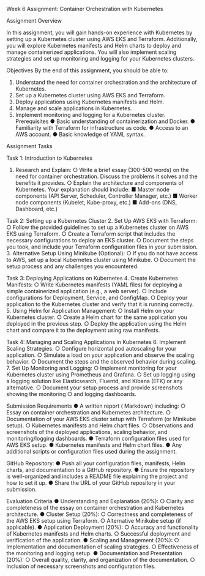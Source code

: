  Week 6 Assignment: Container Orchestration with Kubernetes
 
Assignment Overview

In this assignment, you will gain hands-on experience with Kubernetes by setting up a Kubernetes cluster using AWS EKS and Terraform. Additionally, you will explore Kubernetes manifests and Helm charts to deploy and manage containerized applications. You will also implement scaling strategies and set up monitoring and logging for your Kubernetes clusters.

Objectives
By the end of this assignment, you should be able to:
1.	Understand the need for container orchestration and the architecture of Kubernetes.
2.	Set up a Kubernetes cluster using AWS EKS and Terraform.
3.	Deploy applications using Kubernetes manifests and Helm.
4.	Manage and scale applications in Kubernetes.
5.	Implement monitoring and logging for a Kubernetes cluster.
Prerequisites
●	Basic understanding of containerization and Docker.
●	Familiarity with Terraform for infrastructure as code.
●	Access to an AWS account.
●	Basic knowledge of YAML syntax.

Assignment Tasks

Task 1: Introduction to Kubernetes
1.	Research and Explain:
○	Write a brief essay (300-500 words) on the need for container orchestration. Discuss the problems it solves and the benefits it provides.
○	Explain the architecture and components of Kubernetes. Your explanation should include:
■	Master node components (API Server, Scheduler, Controller Manager, etc.)
■	Worker node components (Kubelet, Kube-proxy, etc.)
■	Add-ons (DNS, Dashboard, etc.)

Task 2: Setting up a Kubernetes Cluster
2.	Set Up AWS EKS with Terraform:
○	Follow the provided guidelines to set up a Kubernetes cluster on AWS EKS using Terraform.
○	Create a Terraform script that includes the necessary configurations to deploy an EKS cluster.
○	Document the steps you took, and include your Terraform configuration files in your submission.
3.	Alternative Setup Using Minikube (Optional):
○	If you do not have access to AWS, set up a local Kubernetes cluster using Minikube.
○	Document the setup process and any challenges you encountered.

Task 3: Deploying Applications on Kubernetes
4.	Create Kubernetes Manifests:
○	Write Kubernetes manifests (YAML files) for deploying a simple containerized application (e.g., a web server).
○	Include configurations for Deployment, Service, and ConfigMap.
○	Deploy your application to the Kubernetes cluster and verify that it is running correctly.
5.	Using Helm for Application Management:
○	Install Helm on your Kubernetes cluster.
○	Create a Helm chart for the same application you deployed in the previous step.
○	Deploy the application using the Helm chart and compare it to the deployment using raw manifests.

Task 4: Managing and Scaling Applications in Kubernetes
6.	Implement Scaling Strategies:
○	Configure horizontal pod autoscaling for your application.
○	Simulate a load on your application and observe the scaling behavior.
○	Document the steps and the observed behavior during scaling.
7.	Set Up Monitoring and Logging:
○	Implement monitoring for your Kubernetes cluster using Prometheus and Grafana.
○	Set up logging using a logging solution like Elasticsearch, Fluentd, and Kibana (EFK) or any alternative.
○	Document your setup process and provide screenshots showing the monitoring 
○	and logging dashboards.

Submission Requirements
●	A written report ( Markdown) including:
○	Essay on container orchestration and Kubernetes architecture.
○	Documentation of your AWS EKS cluster setup with Terraform (or Minikube setup).
○	Kubernetes manifests and Helm chart files.
○	Observations and screenshots of the deployed applications, scaling behavior, and monitoring/logging dashboards.
●	Terraform configuration files used for AWS EKS setup.
●	Kubernetes manifests and Helm chart files.
●	Any additional scripts or configuration files used during the assignment.

GitHub Repository:
●	Push all your configuration files, manifests, Helm charts, and documentation to a GitHub repository.
●	Ensure the repository is well-organized and includes a README file explaining the project and how to set it up.
●	Share the URL of your GitHub repository in your submission.

Evaluation Criteria
●	Understanding and Explanation (20%):
○	Clarity and completeness of the essay on container orchestration and Kubernetes architecture.
●	Cluster Setup (20%):
○	Correctness and completeness of the AWS EKS setup using Terraform.
○	Alternative Minikube setup (if applicable).
●	Application Deployment (20%):
○	Accuracy and functionality of Kubernetes manifests and Helm charts.
○	Successful deployment and verification of the application.
●	Scaling and Management (20%):
○	Implementation and documentation of scaling strategies.
○	Effectiveness of the monitoring and logging setup.
●	Documentation and Presentation (20%):
○	Overall quality, clarity, and organization of the documentation.
○	Inclusion of necessary screenshots and configuration files.

